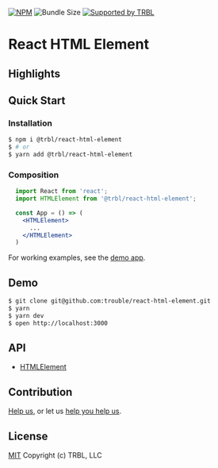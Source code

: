 [![NPM](https://img.shields.io/npm/v/@trbl/react-html-element)](https://www.npmjs.com/@trbl/react-html-element)
![Bundle Size](https://img.shields.io/bundlephobia/minzip/@trbl/react-html-element?label=zipped)
[![Supported by TRBL](https://img.shields.io/badge/supported_by-TRBL-black)](https://github.com/trouble)

# React HTML Element

## Highlights

## Quick Start

### Installation

```bash
$ npm i @trbl/react-html-element
$ # or
$ yarn add @trbl/react-html-element
```

### Composition

```jsx
  import React from 'react';
  import HTMLElement from '@trbl/react-html-element';

  const App = () => (
    <HTMLElement>
      ...
    </HTMLElement>
  )
```

For working examples, see the [demo app](./demo/App.demo.js).

## Demo

```bash
$ git clone git@github.com:trouble/react-html-element.git
$ yarn
$ yarn dev
$ open http://localhost:3000
```

## API

  - [HTMLElement](./src/README.md)

## Contribution

[Help us,](https://github.com/trouble/.github/blob/master/CONTRIBUTING.md) or let us [help you help us](https://github.com/trouble/.github/blob/master/SUPPORT.md).

## License

[MIT](https://github.com/trouble/react-html-element/blob/master/LICENSE) Copyright (c) TRBL, LLC

